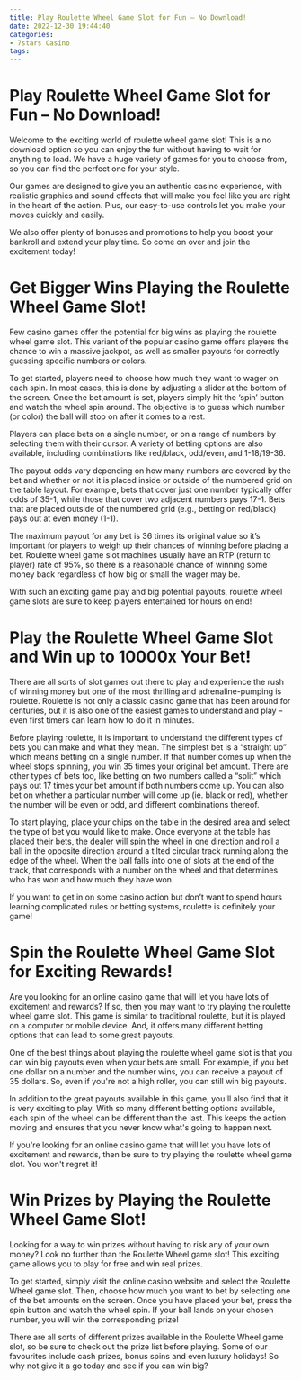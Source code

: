 ```yaml
---
title: Play Roulette Wheel Game Slot for Fun – No Download!
date: 2022-12-30 19:44:40
categories:
- 7stars Casino
tags:
---
```



#  Play Roulette Wheel Game Slot for Fun – No Download!

Welcome to the exciting world of roulette wheel game slot! This is a no download option so you can enjoy the fun without having to wait for anything to load. We have a huge variety of games for you to choose from, so you can find the perfect one for your style.

Our games are designed to give you an authentic casino experience, with realistic graphics and sound effects that will make you feel like you are right in the heart of the action. Plus, our easy-to-use controls let you make your moves quickly and easily.

We also offer plenty of bonuses and promotions to help you boost your bankroll and extend your play time. So come on over and join the excitement today!

#  Get Bigger Wins Playing the Roulette Wheel Game Slot!

Few casino games offer the potential for big wins as playing the roulette wheel game slot. This variant of the popular casino game offers players the chance to win a massive jackpot, as well as smaller payouts for correctly guessing specific numbers or colors.

To get started, players need to choose how much they want to wager on each spin. In most cases, this is done by adjusting a slider at the bottom of the screen. Once the bet amount is set, players simply hit the ‘spin’ button and watch the wheel spin around. The objective is to guess which number (or color) the ball will stop on after it comes to a rest.

Players can place bets on a single number, or on a range of numbers by selecting them with their cursor. A variety of betting options are also available, including combinations like red/black, odd/even, and 1-18/19-36.

The payout odds vary depending on how many numbers are covered by the bet and whether or not it is placed inside or outside of the numbered grid on the table layout. For example, bets that cover just one number typically offer odds of 35-1, while those that cover two adjacent numbers pays 17-1. Bets that are placed outside of the numbered grid (e.g., betting on red/black) pays out at even money (1-1).

The maximum payout for any bet is 36 times its original value so it’s important for players to weigh up their chances of winning before placing a bet. Roulette wheel game slot machines usually have an RTP (return to player) rate of 95%, so there is a reasonable chance of winning some money back regardless of how big or small the wager may be.

With such an exciting game play and big potential payouts, roulette wheel game slots are sure to keep players entertained for hours on end!

#  Play the Roulette Wheel Game Slot and Win up to 10000x Your Bet! 

There are all sorts of slot games out there to play and experience the rush of winning money but one of the most thrilling and adrenaline-pumping is roulette. Roulette is not only a classic casino game that has been around for centuries, but it is also one of the easiest games to understand and play – even first timers can learn how to do it in minutes.

Before playing roulette, it is important to understand the different types of bets you can make and what they mean. The simplest bet is a “straight up” which means betting on a single number. If that number comes up when the wheel stops spinning, you win 35 times your original bet amount. There are other types of bets too, like betting on two numbers called a “split” which pays out 17 times your bet amount if both numbers come up. You can also bet on whether a particular number will come up (ie. black or red), whether the number will be even or odd, and different combinations thereof.

To start playing, place your chips on the table in the desired area and select the type of bet you would like to make. Once everyone at the table has placed their bets, the dealer will spin the wheel in one direction and roll a ball in the opposite direction around a tilted circular track running along the edge of the wheel. When the ball falls into one of slots at the end of the track, that corresponds with a number on the wheel and that determines who has won and how much they have won.

If you want to get in on some casino action but don’t want to spend hours learning complicated rules or betting systems, roulette is definitely your game!

#  Spin the Roulette Wheel Game Slot for Exciting Rewards!

Are you looking for an online casino game that will let you have lots of excitement and rewards? If so, then you may want to try playing the roulette wheel game slot. This game is similar to traditional roulette, but it is played on a computer or mobile device. And, it offers many different betting options that can lead to some great payouts.

One of the best things about playing the roulette wheel game slot is that you can win big payouts even when your bets are small. For example, if you bet one dollar on a number and the number wins, you can receive a payout of 35 dollars. So, even if you're not a high roller, you can still win big payouts.

In addition to the great payouts available in this game, you'll also find that it is very exciting to play. With so many different betting options available, each spin of the wheel can be different than the last. This keeps the action moving and ensures that you never know what's going to happen next.

If you're looking for an online casino game that will let you have lots of excitement and rewards, then be sure to try playing the roulette wheel game slot. You won't regret it!

#  Win Prizes by Playing the Roulette Wheel Game Slot!

Looking for a way to win prizes without having to risk any of your own money? Look no further than the Roulette Wheel game slot! This exciting game allows you to play for free and win real prizes.

To get started, simply visit the online casino website and select the Roulette Wheel game slot. Then, choose how much you want to bet by selecting one of the bet amounts on the screen. Once you have placed your bet, press the spin button and watch the wheel spin. If your ball lands on your chosen number, you will win the corresponding prize!

There are all sorts of different prizes available in the Roulette Wheel game slot, so be sure to check out the prize list before playing. Some of our favourites include cash prizes, bonus spins and even luxury holidays! So why not give it a go today and see if you can win big?